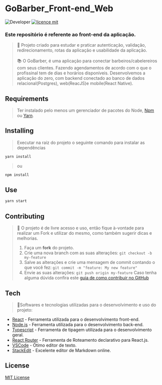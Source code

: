 
# GoBarber_Front-end_Web
![Developer](https://img.shields.io/badge/GabrielFSSantos-GoBarber_Front-end_Web)
[![licence mit](https://img.shields.io/github/license/GabrielFSSantos/GoBarber_Front-end_Web)](https://github.com/GabrielFSSantos/GoBarber_Front-end_Web/blob/master/LICENSE)

### Este repositório é referente ao front-end da aplicação.

> :wrench:  Projeto criado para estudar e praticar autenticação, validação, redirecionamento, rotas da aplicação e usabilidade da aplicação. <br><br>
> :books: O GoBarber, é uma aplicação para conectar barbeiros/cabelereiros com seus clientes. Fazendo agendamentos de acordo com o que o profissinal tem de dias e horários disponíveis. Desenvolvemos a aplicação do zero, com backend conectado ao banco de dados relacional(Postgres), web(ReacJS)e mobile(React Native).


## Requirements
>Ter instalado pelo menos um gerenciador de pacotes do Node, [Npm](https://www.npmjs.com/) ou [Yarn](https://yarnpkg.com/).

## Installing

>Executar na raiz do projeto o seguinte comando para instalar as dependências
```sh
yarn install
```
>ou
```sh
npm install
```

## Use <a name="usage"></a>
```sh
yarn start
```

## Contributing
> :information_desk_person: O projeto é de livre acesso e uso, então fique à-vontade para realizar um Fork e utilizar do mesmo, como também sugerir dicas e melhorias.
> 
>  1. Faça um **fork** do projeto.
> 2. Crie uma nova branch com as suas alterações: `git checkout -b my-feature`
> 3. Salve as alterações e crie uma mensagem de commit contando o que você fez: `git commit -m "feature: My new feature"`
> 4. Envie as suas alterações: `git push origin my-feature`
> Caso tenha alguma dúvida confira este [guia de como contribuir no GitHub](https://github.com/firstcontributions/first-contributions)

## Tech
> :space_invader:Softwares e tecnologias utilizadas para o desenvolvimento e uso do projeto:
>
* [React] - Ferramenta utilizada para o desenvolvimento front-end.
* [Node.js] - Ferramenta utilizada para o desenvolvimento back-end.
* [Typescript] - Ferramenta de tipagem utilizada para o desenvolvimento geral.
* [React Router] - Ferramenta de Roteamento declarativo para React.js.
* [VSCode] - Ótimo editor de texto.
* [StackEdit] - Excelente editor de Markdown online.

## License
[MIT License](https://github.com/GabrielFSSantos/GoBarber_Front-end_Web/blob/master/LICENSE)

[React]: <https://reactjs.org>
[Node.js]: <https://nodejs.org/>
[Typescript]: <https://www.typescriptlang.org/>
[React Router]: <https://github.com/ReactTraining/react-router>
[VSCode]: <https://code.visualstudio.com/>
[StackEdit]: <https://stackedit.io/>
